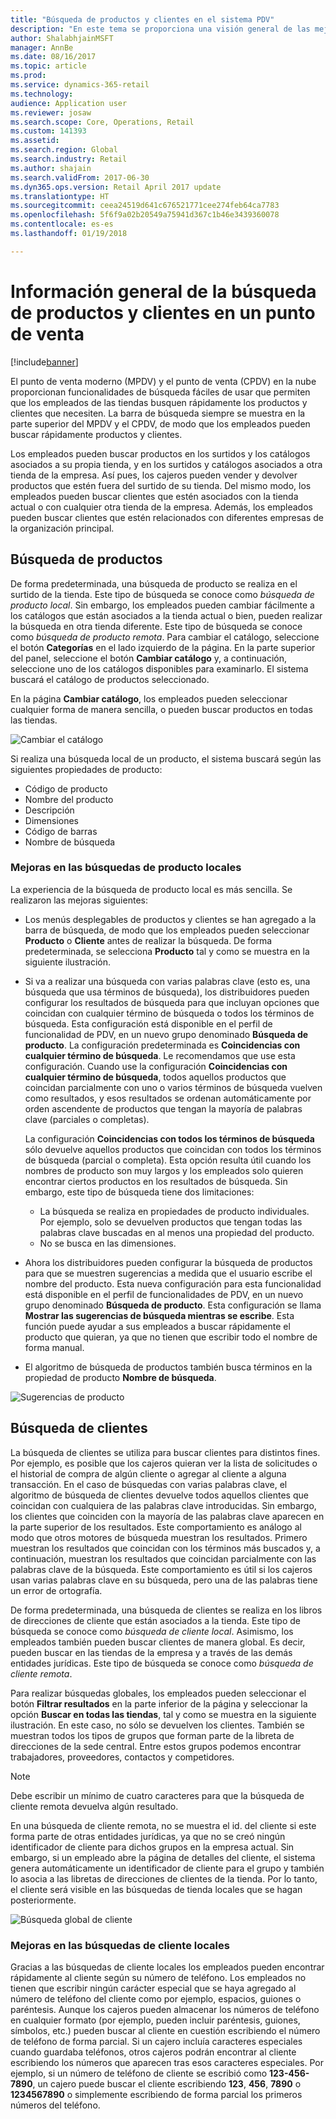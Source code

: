```yaml
---
title: "Búsqueda de productos y clientes en el sistema PDV"
description: "En este tema se proporciona una visión general de las mejoras que se han realizado en la funcionalidad de búsqueda de productos y clientes en Dynamics 365 for Retail."
author: ShalabhjainMSFT
manager: AnnBe
ms.date: 08/16/2017
ms.topic: article
ms.prod: 
ms.service: dynamics-365-retail
ms.technology: 
audience: Application user
ms.reviewer: josaw
ms.search.scope: Core, Operations, Retail
ms.custom: 141393
ms.assetid: 
ms.search.region: Global
ms.search.industry: Retail
ms.author: shajain
ms.search.validFrom: 2017-06-30
ms.dyn365.ops.version: Retail April 2017 update
ms.translationtype: HT
ms.sourcegitcommit: ceea24519d641c676521771cee274feb64ca7783
ms.openlocfilehash: 5f6f9a02b20549a75941d367c1b46e3439360078
ms.contentlocale: es-es
ms.lasthandoff: 01/19/2018

---
```


# <a name="overview-of-product-and-customer-search-in-point-of-sale"></a>Información general de la búsqueda de productos y clientes en un punto de venta

[!include[banner](includes/banner.md)]

El punto de venta moderno (MPDV) y el punto de venta (CPDV) en la nube proporcionan funcionalidades de búsqueda fáciles de usar que permiten que los empleados de las tiendas busquen rápidamente los productos y clientes que necesiten. La barra de búsqueda siempre se muestra en la parte superior del MPDV y el CPDV, de modo que los empleados pueden buscar rápidamente productos y clientes.

Los empleados pueden buscar productos en los surtidos y los catálogos asociados a su propia tienda, y en los surtidos y catálogos asociados a otra tienda de la empresa. Así pues, los cajeros pueden vender y devolver productos que estén fuera del surtido de su tienda. Del mismo modo, los empleados pueden buscar clientes que estén asociados con la tienda actual o con cualquier otra tienda de la empresa. Además, los empleados pueden buscar clientes que estén relacionados con diferentes empresas de la organización principal.

## <a name="product-search"></a>Búsqueda de productos 

De forma predeterminada, una búsqueda de producto se realiza en el surtido de la tienda. Este tipo de búsqueda se conoce como *búsqueda de producto local*. Sin embargo, los empleados pueden cambiar fácilmente a los catálogos que están asociados a la tienda actual o bien, pueden realizar la búsqueda en otra tienda diferente. Este tipo de búsqueda se conoce como *búsqueda de producto remota*. Para cambiar el catálogo, seleccione el botón **Categorías** en el lado izquierdo de la página. En la parte superior del panel, seleccione el botón **Cambiar catálogo** y, a continuación, seleccione uno de los catálogos disponibles para examinarlo. El sistema buscará el catálogo de productos seleccionado.

En la página **Cambiar catálogo**, los empleados pueden seleccionar cualquier forma de manera sencilla, o pueden buscar productos en todas las tiendas.

![Cambiar el catálogo](./media/Changecatalog.png "Cambiar el catálogo")
 
Si realiza una búsqueda local de un producto, el sistema buscará según las siguientes propiedades de producto:

- Código de producto
- Nombre del producto
- Descripción
- Dimensiones
- Código de barras
- Nombre de búsqueda

### <a name="enhancements-to-local-product-searches"></a>Mejoras en las búsquedas de producto locales

La experiencia de la búsqueda de producto local es más sencilla. Se realizaron las mejoras siguientes:

- Los menús desplegables de productos y clientes se han agregado a la barra de búsqueda, de modo que los empleados pueden seleccionar **Producto** o **Cliente** antes de realizar la búsqueda. De forma predeterminada, se selecciona **Producto** tal y como se muestra en la siguiente ilustración.
- Si va a realizar una búsqueda con varias palabras clave (esto es, una búsqueda que usa términos de búsqueda), los distribuidores pueden configurar los resultados de búsqueda para que incluyan opciones que coincidan con cualquier término de búsqueda o todos los términos de búsqueda. Esta configuración está disponible en el perfil de funcionalidad de PDV, en un nuevo grupo denominado **Búsqueda de producto**. La configuración predeterminada es **Coincidencias con cualquier término de búsqueda**. Le recomendamos que use esta configuración. Cuando use la configuración **Coincidencias con cualquier término de búsqueda**, todos aquellos productos que coincidan parcialmente con uno o varios términos de búsqueda vuelven como resultados, y esos resultados se ordenan automáticamente por orden ascendente de productos que tengan la mayoría de palabras clave (parciales o completas).

    La configuración **Coincidencias con todos los términos de búsqueda** sólo devuelve aquellos productos que coincidan con todos los términos de búsqueda (parcial o completa). Esta opción resulta útil cuando los nombres de producto son muy largos y los empleados solo quieren encontrar ciertos productos en los resultados de búsqueda. Sin embargo, este tipo de búsqueda tiene dos limitaciones:

    - La búsqueda se realiza en propiedades de producto individuales. Por ejemplo, solo se devuelven productos que tengan todas las palabras clave buscadas en al menos una propiedad del producto.
    - No se busca en las dimensiones.

- Ahora los distribuidores pueden configurar la búsqueda de productos para que se muestren sugerencias a medida que el usuario escribe el nombre del producto. Esta nueva configuración para esta funcionalidad está disponible en el perfil de funcionalidades de PDV, en un nuevo grupo denominado **Búsqueda de producto**. Esta configuración se llama **Mostrar las sugerencias de búsqueda mientras se escribe**. Esta función puede ayudar a sus empleados a buscar rápidamente el producto que quieran, ya que no tienen que escribir todo el nombre de forma manual.
- El algoritmo de búsqueda de productos también busca términos en la propiedad de producto **Nombre de búsqueda**.

![Sugerencias de producto](./media/Productsuggestions.png "Sugerencias de producto")

## <a name="customer-search"></a>Búsqueda de clientes

La búsqueda de clientes se utiliza para buscar clientes para distintos fines. Por ejemplo, es posible que los cajeros quieran ver la lista de solicitudes o el historial de compra de algún cliente o agregar al cliente a alguna transacción. En el caso de búsquedas con varias palabras clave, el algoritmo de búsqueda de clientes devuelve todos aquellos clientes que coincidan con cualquiera de las palabras clave introducidas. Sin embargo, los clientes que coinciden con la mayoría de las palabras clave aparecen en la parte superior de los resultados. Este comportamiento es análogo al modo que otros motores de búsqueda muestran los resultados. Primero muestran los resultados que coincidan con los términos más buscados y, a continuación, muestran los resultados que coincidan parcialmente con las palabras clave de la búsqueda. Este comportamiento es útil si los cajeros usan varias palabras clave en su búsqueda, pero una de las palabras tiene un error de ortografía.

De forma predeterminada, una búsqueda de clientes se realiza en los libros de direcciones de cliente que están asociados a la tienda. Este tipo de búsqueda se conoce como *búsqueda de cliente local*. Asimismo, los empleados también pueden buscar clientes de manera global. Es decir, pueden buscar en las tiendas de la empresa y a través de las demás entidades jurídicas. Este tipo de búsqueda se conoce como *búsqueda de cliente remota*.

Para realizar búsquedas globales, los empleados pueden seleccionar el botón **Filtrar resultados** en la parte inferior de la página y seleccionar la opción **Buscar en todas las tiendas**, tal y como se muestra en la siguiente ilustración. En este caso, no sólo se devuelven los clientes. También se muestran todos los tipos de grupos que forman parte de la libreta de direcciones de la sede central. Entre estos grupos podemos encontrar trabajadores, proveedores, contactos y competidores.

> [!NOTE]
> Debe escribir un mínimo de cuatro caracteres para que la búsqueda de cliente remota devuelva algún resultado.

En una búsqueda de cliente remota, no se muestra el id. del cliente si este forma parte de otras entidades jurídicas, ya que no se creó ningún identificador de cliente para dichos grupos en la empresa actual. Sin embargo, si un empleado abre la página de detalles del cliente, el sistema genera automáticamente un identificador de cliente para el grupo y también lo asocia a las libretas de direcciones de clientes de la tienda. Por lo tanto, el cliente será visible en las búsquedas de tienda locales que se hagan posteriormente.

![Búsqueda global de cliente](./media/Globalcustomersearch.png "Búsqueda global de cliente")

### <a name="enhancements-to-local-customer-searches"></a>Mejoras en las búsquedas de cliente locales

Gracias a las búsquedas de cliente locales los empleados pueden encontrar rápidamente al cliente según su número de teléfono. Los empleados no tienen que escribir ningún carácter especial que se haya agregado al número de teléfono del cliente como por ejemplo, espacios, guiones o paréntesis. Aunque los cajeros pueden almacenar los números de teléfono en cualquier formato (por ejemplo, pueden incluir paréntesis, guiones, símbolos, etc.) pueden buscar al cliente en cuestión escribiendo el número de teléfono de forma parcial. Si un cajero incluía caracteres especiales cuando guardaba teléfonos, otros cajeros podrán encontrar al cliente escribiendo los números que aparecen tras esos caracteres especiales. Por ejemplo, si un número de teléfono de cliente se escribió como **123-456-7890**, un cajero puede buscar el cliente escribiendo **123**, **456**, **7890** o **1234567890** o simplemente escribiendo de forma parcial los primeros números del teléfono.

